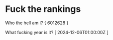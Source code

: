 # Fuck the rankings

Who the hell am I?
{ 6012628 }

What fucking year is it?
[ 2024-12-06T01:00:00Z ]
